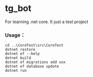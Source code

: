 # tg_bot
For learning .net core. It just a test project

### Usage：

```
cd ..\CoreTest\src\CoreTest
dotnet restore
dotnet ef --help
dotnet build
dotnet ef migrations add xxx
dotnet ef database update
dotnet run
```
